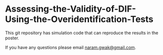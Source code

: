 # Assessing-the-Validity-of-DIF-Using-the-Overidentification-Tests

This git repository has simulation code that can reproduce the results in the poster.

If you have any questions please email naram.gwak@gmail.com.
